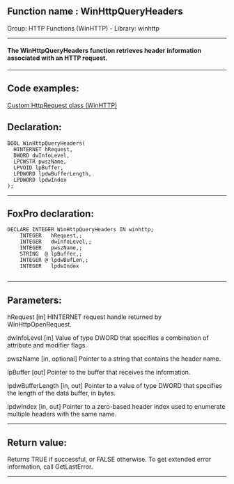 
## Function name : WinHttpQueryHeaders
Group: HTTP Functions (WinHTTP) - Library: winhttp    
***  


#### The WinHttpQueryHeaders function retrieves header information associated with an HTTP request.
***  


## Code examples:
[Custom HttpRequest class (WinHTTP)](../../samples/sample_397.md)  

## Declaration:
```foxpro  
BOOL WinHttpQueryHeaders(
  HINTERNET hRequest,
  DWORD dwInfoLevel,
  LPCWSTR pwszName,
  LPVOID lpBuffer,
  LPDWORD lpdwBufferLength,
  LPDWORD lpdwIndex
);  
```  
***  


## FoxPro declaration:
```foxpro  
DECLARE INTEGER WinHttpQueryHeaders IN winhttp;
	INTEGER   hRequest,;
	INTEGER   dwInfoLevel,;
	INTEGER   pwszName,;
	STRING  @ lpBuffer,;
	INTEGER @ lpdwBufLen,;
	INTEGER   lpdwIndex
  
```  
***  


## Parameters:
hRequest 
[in] HINTERNET request handle returned by WinHttpOpenRequest.

dwInfoLevel 
[in] Value of type DWORD that specifies a combination of attribute and modifier flags.

pwszName 
[in, optional] Pointer to a string that contains the header name. 

lpBuffer 
[out] Pointer to the buffer that receives the information. 

lpdwBufferLength 
[in, out] Pointer to a value of type DWORD that specifies the length of the data buffer, in bytes.

lpdwIndex 
[in, out] Pointer to a zero-based header index used to enumerate multiple headers with the same name.  
***  


## Return value:
Returns TRUE if successful, or FALSE otherwise. To get extended error information, call GetLastError.  
***  

